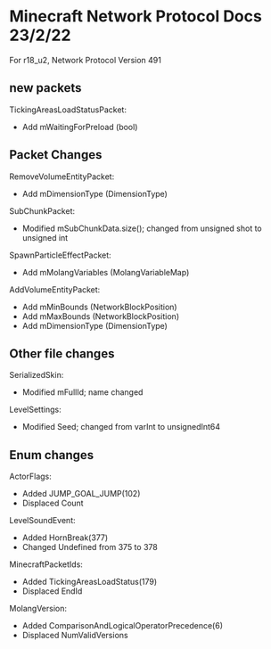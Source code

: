 # Minecraft Network Protocol Docs 23/2/22
For r18_u2, Network Protocol Version 491

## new packets 
TickingAreasLoadStatusPacket:
* Add mWaitingForPreload (bool)

## Packet Changes
RemoveVolumeEntityPacket:
* Add mDimensionType (DimensionType)

SubChunkPacket:
* Modified mSubChunkData.size(); changed from unsigned shot to unsigned int

SpawnParticleEffectPacket:
* Add mMolangVariables (MolangVariableMap)   

AddVolumeEntityPacket:
* Add mMinBounds (NetworkBlockPosition)
* Add mMaxBounds (NetworkBlockPosition)
* Add mDimensionType (DimensionType)

## Other file changes
SerializedSkin:
* Modified mFullId; name changed

LevelSettings:
* Modified Seed; changed from varInt to unsignedInt64

## Enum changes
ActorFlags:
* Added JUMP_GOAL_JUMP(102)
* Displaced Count

LevelSoundEvent:
* Added HornBreak(377)
* Changed Undefined from 375 to 378

MinecraftPacketIds:
* Added TickingAreasLoadStatus(179)
* Displaced EndId

MolangVersion:
* Added ComparisonAndLogicalOperatorPrecedence(6)
* Displaced NumValidVersions
